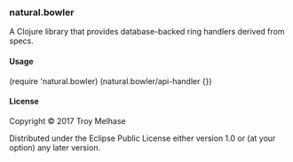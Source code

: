 ### natural.bowler

A Clojure library that provides database-backed ring handlers derived
from specs.

#### Usage

(require 'natural.bowler)
(natural.bowler/api-handler {})

#### License

Copyright © 2017 Troy Melhase

Distributed under the Eclipse Public License either version 1.0 or (at
your option) any later version.
